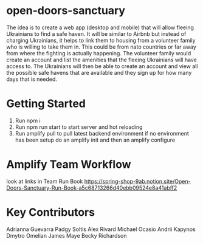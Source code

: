 # open-doors-sanctuary
The idea is to create a web app (desktop and mobile) that will allow fleeing Ukrainians to find a safe haven. It will be similar to Airbnb but instead of charging Ukrainians, it helps to link them to housing from a volunteer family who is willing to take them in. This could be from nato countries or far away from where the fighting is actually happening. The volunteer family would create an account and list the amenities that the fleeing Ukrainians will have access to. The Ukrainians will then be able to create an account and view all the possible safe havens that are available and they sign up for how many days that is needed.

# Getting Started
1) Run npm i
2) Run npm run start to start server and hot reloading
3) Run amplify pull to pull latest backend environment if no environment has been setup do an amplify init and then an amplify configure

# Amplify Team Workflow

look at links in Team Run Book 
https://spring-shop-9ab.notion.site/Open-Doors-Sanctuary-Run-Book-a5c68713266d40ebb09524e8a41abff2

# Key Contributors

Adrianna Guevarra
Padgy Soltis
Alex Rivard
Michael Ocasio
Andrii Kapynos
Dmytro Omelian
James Maye
Becky Richardson
